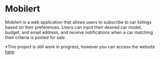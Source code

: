# Mobilert

Mobilert is a web application that allows users to subscribe to car listings based on their preferences. Users can input their desired car model, budget, and email address, and receive notifications when a car matching their criteria is posted for sale.

*This project is still work in progress, however you can access the website [here](https://abihalim.github.io/mobilert/). 

